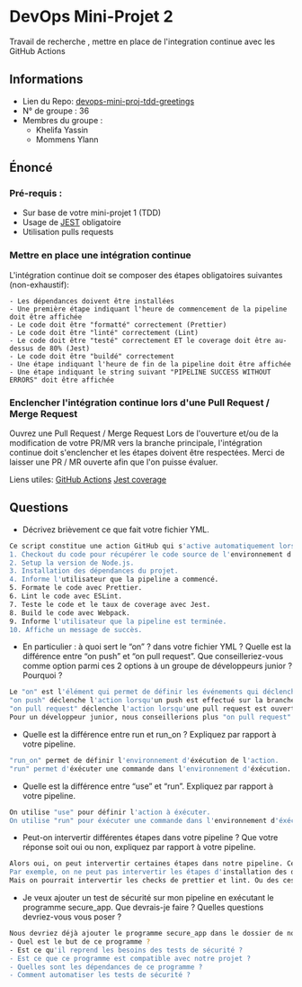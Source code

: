 # DevOps Mini-Projet 2
Travail de recherche , mettre en place de l'integration continue avec les GitHub Actions

## Informations
- Lien du Repo: [devops-mini-proj-tdd-greetings](https://github.com/ylann-mommens-vinci/devops-mini-proj-tdd-greetings)
- N° de groupe : 36
- Membres du groupe :
  -  Khelifa Yassin
  -  Mommens Ylann

## Énoncé

### Pré-requis :

- Sur base de votre mini-projet 1 (TDD)
- Usage de [JEST](https://jestjs.io/docs/getting-started) obligatoire
- Utilisation pulls requests

### Mettre en place une intégration continue

L'intégration continue doit se composer des étapes obligatoires suivantes (non-exhaustif):

    - Les dépendances doivent être installées
    - Une première étape indiquant l'heure de commencement de la pipeline doit être affichée
    - Le code doit être "formatté" correctement (Prettier)
    - Le code doit être "linté" correctement (Lint)
    - Le code doit être "testé" correctement ET le coverage doit être au-dessus de 80% (Jest)
    - Le code doit être "buildé" correctement
    - Une étape indiquant l'heure de fin de la pipeline doit être affichée
    - Une étape indiquant le string suivant "PIPELINE SUCCESS WITHOUT ERRORS" doit être affichée

### Enclencher l'intégration continue lors d'une Pull Request / Merge Request

Ouvrez une Pull Request / Merge Request
Lors de l'ouverture et/ou de la modification de votre PR/MR vers la branche principale, l'intégration continue doit s'enclencher et les étapes doivent être respectées.
Merci de laisser une PR / MR ouverte afin que l'on puisse évaluer.

Liens utiles:
[GitHub Actions](https://docs.github.com/fr/actions)
[Jest coverage](https://www.valentinog.com/blog/jest-coverage/)

## Questions

- Décrivez brièvement ce que fait votre fichier YML.

```bash
Ce script constitue une action GitHub qui s'active automatiquement lorsqu'une nouvelle pull request est ouverte ou modifiée. Voici les étapes qu'il entreprend :
1. Checkout du code pour récupérer le code source de l'environnement d'éxécution (pour que le code de la pull request soit disponible soit disponible dans les étpes suivantes).
2. Setup la version de Node.js.
3. Installation des dépendances du projet.
4. Informe l'utilisateur que la pipeline a commencé.
5. Formate le code avec Prettier.
6. Lint le code avec ESLint.
7. Teste le code et le taux de coverage avec Jest.
8. Build le code avec Webpack.
9. Informe l'utilisateur que la pipeline est terminée.
10. Affiche un message de succès.
```

- En particulier : à quoi sert le “on” ? dans votre fichier YML ? Quelle est la différence entre “on push” et “on pull request”. Que conseilleriez-vous comme option parmi ces 2 options à un groupe de développeurs junior ? Pourquoi ?

```bash
Le "on" est l'élément qui permet de définir les événements qui déclencheront l'action (trigger).
"on push" déclenche l'action lorsqu'un push est effectué sur la branche principale.
"on pull request" déclenche l'action lorsqu'une pull request est ouverte ou éditée.
Pour un développeur junior, nous conseillerions plus "on pull request" car cela permet de tester le code avant de le merger sur la branche principale. Cele leurs permettra de corriger les erreurs et d'avoir la review de son code de la part d'un senior ou autre avant de merger le code.
```

- Quelle est la différence entre run et run_on ? Expliquez par rapport à votre pipeline.

```bash
"run_on" permet de définir l'environnement d'éxécution de l'action.
"run" permet d'éxécuter une commande dans l'environnement d'éxécution.
```

- Quelle est la différence entre “use” et “run”. Expliquez par rapport à votre pipeline.

```bash
On utilise "use" pour définir l'action à éxécuter.
On utilise "run" pour éxécuter une commande dans l'environnement d'éxécution.
```

- Peut-on intervertir différentes étapes dans votre pipeline ? Que votre réponse soit oui ou non, expliquez par rapport à votre pipeline.

```bash
Alors oui, on peut intervertir certaines étapes dans notre pipeline. Cependant, il faut faire attention à l'ordre dans lequel on les intervertit. 
Par exemple, on ne peut pas intervertir les étapes d'installation des dépendances et de build car le build a besoin des dépendances pour fonctionner.
Mais on pourrait intervertir les checks de prettier et lint. Ou des ces derniers avec l'étape des tests. Cela n'aurait pas d'impact.
```

- Je veux ajouter un test de sécurité sur mon pipeline en exécutant le programme secure_app. Que devrais-je faire ? Quelles questions devriez-vous vous poser ?

```bash
Nous devriez déjà ajouter le programme secure_app dans le dossier de notre projet. Et Devrions nous poser les questions suivantes:
- Quel est le but de ce programme ?
- Est ce qu'il reprend les besoins des tests de sécurité ?
- Est ce que ce programme est compatible avec notre projet ?
- Quelles sont les dépendances de ce programme ?
- Comment automatiser les tests de sécurité ?
```
